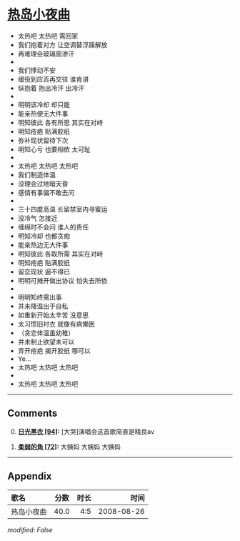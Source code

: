 # [热岛小夜曲](https://music.163.com/song?id=64967)

* 太热吧 太热吧 需回家
* 我们抱着对方 让空调替浮躁解放
* 再难理会玻璃窗渗汗
* 
* 我们悸动不安
* 缓役到应否再交往 谁肯讲
* 纵抱着 抱出冷汗 出冷汗
* 
* 明明该冷却 却只能
* 能亲热便无大件事
* 明知彼此 各有所思 其实在对峙
* 明知疮疤 贴满胶纸
* 弥补现状留待下次
* 明知心亏 也要相依 太可耻
* 
* 太热吧 太热吧 太热吧
* 我们制造体温
* 没理会过地暗天昏
* 感情有事偏不敢去问
* 
* 三十四度高温 长留禁室内寻蜜运
* 没冷气 怎接近
* 缠绵时不会问 谁人的责任
* 明知冷却 也都贪痴
* 能亲热边无大件事
* 明知彼此 各取所需 其实在对峙
* 明知疮疤 贴满胶纸
* 留恋现状 逼不得已
* 明明可摊开做出协议 怕失去所依
* 
* 明明知终需出事
* 并未降温出于自私
* 如重新开始太辛苦 没意思
* 太习惯旧衬衣 就像有病懒医
* （贪恋体温虽幼稚）
* 并未制止欲望未可以
* 弄开疮疤 揭开胶纸 哪可以
* Ye...
* 太热吧 太热吧 太热吧
* 
* 太热吧 太热吧 太热吧


---

## Comments
0. **[日光黑衣 \[94\]](https://music.163.com/#/user/home?id=19187895):** [大哭]演唱会这首歌简直是精良av

1. **[柔弱的角 \[72\]](https://music.163.com/#/user/home?id=14037360):** 大姨妈 大姨妈 大姨妈



---

## Appendix

|歌名|分数|时长|时间|
|:---|:---:|---:|---:|
|热岛小夜曲|40.0|4:5|2008-08-26

*modified: False*